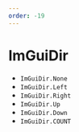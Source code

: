 ```yaml
---
order: -19
---
```


# ImGuiDir

* `ImGuiDir.None`
* `ImGuiDir.Left`
* `ImGuiDir.Right`
* `ImGuiDir.Up`
* `ImGuiDir.Down`
* `ImGuiDir.COUNT`
